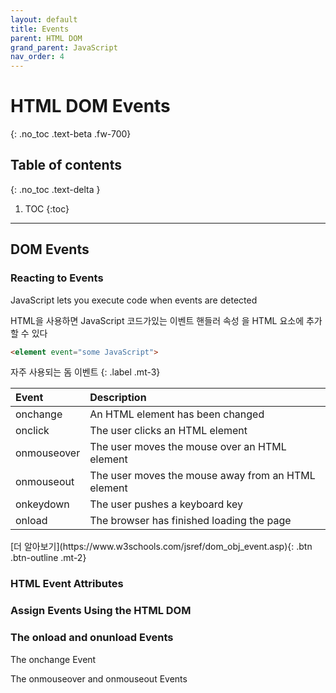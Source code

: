 ```yaml
---
layout: default
title: Events
parent: HTML DOM
grand_parent: JavaScript
nav_order: 4
---
```


# HTML DOM Events
{: .no_toc .text-beta .fw-700}

## Table of contents
{: .no_toc .text-delta }

1. TOC
{:toc}

---

## DOM Events

### Reacting to Events

JavaScript lets you execute code when events are detected

HTML을 사용하면 JavaScript 코드가있는 이벤트 핸들러 속성 을 HTML 요소에 추가 할 수 있다

```html
<element event="some JavaScript">
```
    
자주 사용되는 돔 이벤트
{: .label .mt-3}

| Event         | Description                                           |
|:--------------|:------------------------------------------------------|
| onchange      | An HTML element has been changed                      |
| onclick       | The user clicks an HTML element                       |
| onmouseover   | The user moves the mouse over an HTML element         |
| onmouseout    | The user moves the mouse away from an HTML element    |
| onkeydown     | The user pushes a keyboard key                        |
| onload        | The browser has finished loading the page             |

<span class="fs-2">
[더 알아보기](https://www.w3schools.com/jsref/dom_obj_event.asp){: .btn  .btn-outline .mt-2}
</span>

### HTML Event Attributes

### Assign Events Using the HTML DOM

### The onload and onunload Events

The onchange Event

The onmouseover and onmouseout Events
